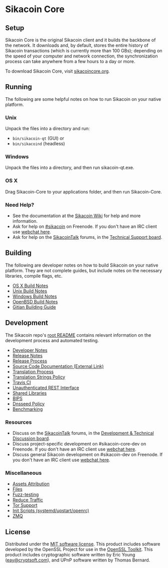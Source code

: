 Sikacoin Core
=============

Setup
---------------------
Sikacoin Core is the original Sikacoin client and it builds the backbone of the network. It downloads and, by default, stores the entire history of Sikacoin transactions (which is currently more than 100 GBs); depending on the speed of your computer and network connection, the synchronization process can take anywhere from a few hours to a day or more.

To download Sikacoin Core, visit [sikacoincore.org](https://sikacoincore.org/en/releases/).

Running
---------------------
The following are some helpful notes on how to run Sikacoin on your native platform.

### Unix

Unpack the files into a directory and run:

- `bin/sikacoin-qt` (GUI) or
- `bin/sikacoind` (headless)

### Windows

Unpack the files into a directory, and then run sikacoin-qt.exe.

### OS X

Drag Sikacoin-Core to your applications folder, and then run Sikacoin-Core.

### Need Help?

* See the documentation at the [Sikacoin Wiki](https://en.sikacoin.it/wiki/Main_Page)
for help and more information.
* Ask for help on [#sikacoin](http://webchat.freenode.net?channels=sikacoin) on Freenode. If you don't have an IRC client use [webchat here](http://webchat.freenode.net?channels=sikacoin).
* Ask for help on the [SikacoinTalk](https://sikacointalk.org/) forums, in the [Technical Support board](https://sikacointalk.org/index.php?board=4.0).

Building
---------------------
The following are developer notes on how to build Sikacoin on your native platform. They are not complete guides, but include notes on the necessary libraries, compile flags, etc.

- [OS X Build Notes](build-osx.md)
- [Unix Build Notes](build-unix.md)
- [Windows Build Notes](build-windows.md)
- [OpenBSD Build Notes](build-openbsd.md)
- [Gitian Building Guide](gitian-building.md)

Development
---------------------
The Sikacoin repo's [root README](/README.md) contains relevant information on the development process and automated testing.

- [Developer Notes](developer-notes.md)
- [Release Notes](release-notes.md)
- [Release Process](release-process.md)
- [Source Code Documentation (External Link)](https://dev.visucore.com/sikacoin/doxygen/)
- [Translation Process](translation_process.md)
- [Translation Strings Policy](translation_strings_policy.md)
- [Travis CI](travis-ci.md)
- [Unauthenticated REST Interface](REST-interface.md)
- [Shared Libraries](shared-libraries.md)
- [BIPS](bips.md)
- [Dnsseed Policy](dnsseed-policy.md)
- [Benchmarking](benchmarking.md)

### Resources
* Discuss on the [SikacoinTalk](https://sikacointalk.org/) forums, in the [Development & Technical Discussion board](https://sikacointalk.org/index.php?board=6.0).
* Discuss project-specific development on #sikacoin-core-dev on Freenode. If you don't have an IRC client use [webchat here](http://webchat.freenode.net/?channels=sikacoin-core-dev).
* Discuss general Sikacoin development on #sikacoin-dev on Freenode. If you don't have an IRC client use [webchat here](http://webchat.freenode.net/?channels=sikacoin-dev).

### Miscellaneous
- [Assets Attribution](assets-attribution.md)
- [Files](files.md)
- [Fuzz-testing](fuzzing.md)
- [Reduce Traffic](reduce-traffic.md)
- [Tor Support](tor.md)
- [Init Scripts (systemd/upstart/openrc)](init.md)
- [ZMQ](zmq.md)

License
---------------------
Distributed under the [MIT software license](/COPYING).
This product includes software developed by the OpenSSL Project for use in the [OpenSSL Toolkit](https://www.openssl.org/). This product includes
cryptographic software written by Eric Young ([eay@cryptsoft.com](mailto:eay@cryptsoft.com)), and UPnP software written by Thomas Bernard.
